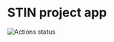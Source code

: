 # STIN project app

![Actions status](https://github.com/Tumash-Ilia/stin/actions/workflows/github-actions.yml/badge.svg)

